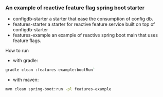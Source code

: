 ### An example of reactive feature flag spring boot starter 

* configdb-starter a starter that ease the consumption of config db.
* features-starter a starter for reactive feature service built on top of configdb-starter
* features-example an example of reactive spring boot main that uses feature flags.

How to run

- with gradle: 
```bash
gradle clean :features-example:bootRun`
```
- with maven:
```bash
mvn clean spring-boot:run -pl features-example
```